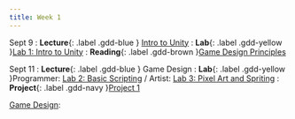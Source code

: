 ```yaml
---
title: Week 1
---
```


Sept 9
: **Lecture**{: .label .gdd-blue } [Intro to Unity]
: **Lab**{: .label .gdd-yellow }[Lab 1: Intro to Unity]
: **Reading**{: .label .gdd-brown }[Game Design Principles]

Sept 11
: **Lecture**{: .label .gdd-blue } Game Design
: **Lab**{: .label .gdd-yellow }Programmer: [Lab 2: Basic Scripting] / Artist: [Lab 3: Pixel Art and Spriting]
: **Project**{: .label .gdd-navy }[Project 1]

[Intro to Unity]: https://docs.google.com/presentation/d/1dAfCKSTjRtghfBLiGwkLpU6Dm3gb2sl1D8NYpA9ybg0/edit#slide=id.g2315d55620b_0_5
[Game Design]: https://docs.google.com/presentation/d/1MCv-Lv4LxIjcdYdUczBw8UDfVaa2TWeRwi2xyAX8N9E/edit#slide=id.p


[Lab 1: Intro to Unity]: ./../pages/labs/lab1/lab1
[Lab 2: Basic Scripting]: ./../pages/labs/lab2/lab2
[Lab 3: Pixel Art and Spriting]: ./../pages/labs/lab3/lab3

[Project 1]: ./../pages/projects/Projects

[Game Design Principles]: https://www.gamedesigning.org/learn/game-design-principles/ 

[Intro to Unity]: https://docs.google.com/presentation/d/1PJ0L7nqvG6Mbjj7I7lE6QFiuFUJsUL7Np-WYDimYLiA/edit?usp=sharing
[Game Design]: 
